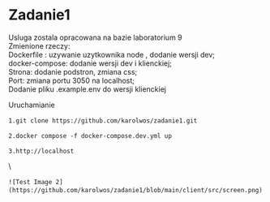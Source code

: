 # Zadanie1


Usluga zostala opracowana na bazie laboratorium 9 \
      Zmienione rzeczy:\
      Dockerfile : uzywanie uzytkownika node , dodanie wersji dev;\
      docker-compose: dodanie wersji dev i klienckiej;\
      Strona: dodanie podstron, zmiana css;\
      Port: zmiana portu 3050 na localhost;\
      Dodanie pliku .example.env do wersji klienckiej
      
      
Uruchamianie
```
1.git clone https://github.com/karolwos/zadanie1.git 
```

```
2.docker compose -f docker-compose.dev.yml up 
```

```
3.http://localhost
```
\

    ![Test Image 2](https://github.com/karolwos/zadanie1/blob/main/client/src/screen.png)
